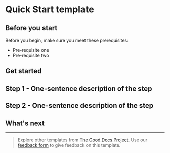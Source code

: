 # Quick Start template

## Before you start

Before you begin, make sure you meet these prerequisites:

* Pre-requisite one
* Pre-requisite two

## Get started

## Step 1 - One-sentence description of the step

<!-- Fill in more details, as needed. -->

## Step 2 - One-sentence description of the step

<!-- Fill in more details, as needed. -->

<!-- Add steps, as needed. -->

## What's next

<!-- If you've gotten a new user over the threshold using your API, what should they do next? -->

---

> Explore other templates from [The Good Docs Project](https://thegooddocsproject.dev/). Use our [feedback form](https://thegooddocsproject.dev/feedback/?template=API%20quickstart) to give feedback on this template.